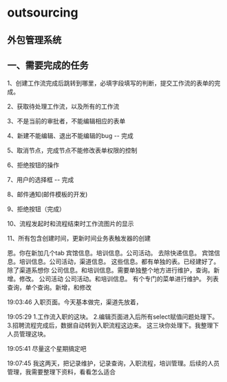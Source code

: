 outsourcing
===========

外包管理系统
-----------

一、需要完成的任务
---------------
1、创建工作流完成后跳转到哪里，必填字段填写的判断，提交工作流的表单的完成。

2、获取待处理工作流，以及所有的工作流

3、不是当前的审批者，不能编辑相应的表单

4、新建不能编辑、退出不能编辑的bug -- 完成

5、取消节点，完成节点不能修改表单权限的控制  

6、拒绝按钮的操作

7、用户的选择框 -- 完成

8、邮件通知(邮件模板的开发)

9、拒绝按钮（完成）

10、流程发起时和流程结束时工作流图片的显示

11、所有包含创建时间，更新时间业务表触发器的创建


恩。你在新加几个tab
宾馆信息。培训信息。公司活动。
去除快递信息。
宾馆信息。培训信息。公司活动，渠道信息。
这些信息。都有单独的表。已经建好了。除了渠道系想你
公司信息。和培训信息。需要单独整个地方进行维护，查询。新增。修改。
公司活动
公司活动。和培训信息。  有个专门的菜单进行维护。
列表查询，单个查询。新增，和修改

19:03:46
入职页面。今天基本做完，渠道先放着，

19:05:29
1.工作流入职的这块。
2.编辑页面进入后所有select赋值问题处理下。
3.招聘流程完成后，数据自动转到入职流程这边来。
这三块你处理下。我整理下人员管理这块。

19:05:41
尽量这个星期搞定吧

19:07:45
我这两天，把记录维护，记录查询，入职流程，培训管理。后续的人员管理，我需要整理下资料，看看怎么适合
